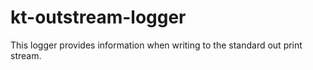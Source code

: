 # kt-outstream-logger
This logger provides information when writing to the standard out print stream.
